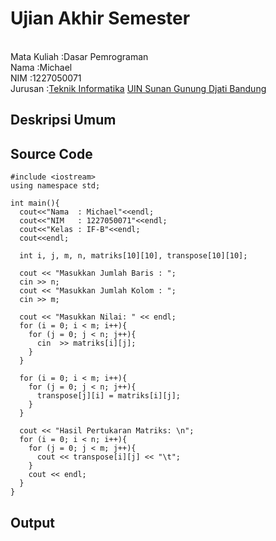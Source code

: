 # Ujian Akhir Semester 
<br>Mata Kuliah 	:Dasar Pemrograman
<br> Nama		      :Michael
<br>NIM		        :1227050071
<br>Jurusan		    :[Teknik Informatika](http://if.uinsgd.ac.id/) [UIN Sunan Gunung Djati Bandung](https://uinsgd.ac.id/) 

## Deskripsi Umum

## Source Code

    #include <iostream>
    using namespace std;

    int main(){
      cout<<"Nama  : Michael"<<endl;
      cout<<"NIM   : 1227050071"<<endl;
      cout<<"Kelas : IF-B"<<endl;
      cout<<endl;

      int i, j, m, n, matriks[10][10], transpose[10][10];

      cout << "Masukkan Jumlah Baris : ";
      cin >> n;
      cout << "Masukkan Jumlah Kolom : ";
      cin >> m;

      cout << "Masukkan Nilai: " << endl;
      for (i = 0; i < m; i++){
        for (j = 0; j < n; j++){
          cin  >> matriks[i][j];
        }
      }

      for (i = 0; i < m; i++){
        for (j = 0; j < n; j++){
          transpose[j][i] = matriks[i][j];
        }
      }

      cout << "Hasil Pertukaran Matriks: \n";
      for (i = 0; i < n; i++){
        for (j = 0; j < m; j++){
          cout << transpose[i][j] << "\t";
        }
        cout << endl;
      }
    }
## Output
